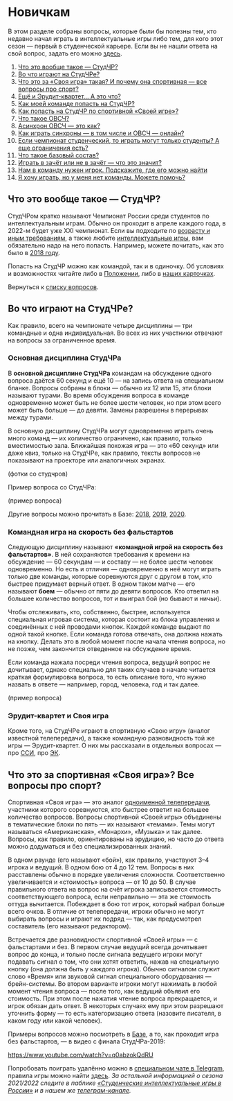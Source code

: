# Новичкам

В этом разделе собраны вопросы, которые были бы полезны тем, кто недавно начал играть в интеллектуальные игры либо тем, для кого этот сезон — первый в студенческой карьере. Если вы не нашли ответа на свой вопрос, задать его можно [здесь](https://vk.com/topic-99683830_48233790).

1. [Что это вообще такое — СтудЧР?]()
2. [Во что играют на СтудЧРе?]()
3. [Что это за «Своя игра» такая? И почему она спортивная — все вопросы про спорт?]()
4. [Ещё и Эрудит-квартет... А это что?]()
5. [Как моей команде попасть на СтудЧР?]()
6. [Как попасть на СтудЧР по спортивной «Своей игре»?]()
7. [Что такое ОВСЧ?]()
8. [Асинхрон ОВСЧ — это как?]()
9. [Как играть синхроны — в том числе и ОВСЧ — онлайн?]()
10. [Если чемпионат студенческий, то играть могут только студенты? А еще ограничения есть?]()
11. [Что такое базовый состав?]()
12. [Играть в зачёт или не в зачёт — что это значит?]()
13. [Нам в команду нужен игрок. Подскажите, где его можно найти]()
14. [Я хочу играть, но у меня нет команды. Можете помочь?]()

## Что это вообще такое — СтудЧР?

СтудЧРом кратко называют Чемпионат России среди студентов по интеллектуальным играм. Обычно он проходит в апреле каждого года, в 2022-м будет уже XXI чемпионат. Если вы подходите по [возрасту и иным требованиям](https://vk.com/@chgk_student-vozrast-studchr), а также любите [интеллектуальные игры](), вам обязательно надо на него попасть. Например, можете почитать, как это было в [2018 году](https://vk.com/@studchr2018-kak-eto-bylo).

Попасть на СтудЧР можно как командой, так и в одиночку. Об условиях и возможностях читайте либо в [Положении](https://drive.google.com/file/d/1lR2C7aNHXHWPObhUpCpwTlyPojrEDyMj/view), либо в [наших карточках](https://vk.com/@chgk_student-studchr-faq).

Вернуться к [списку вопросов](https://vk.com/@chgk_student-for-newcomers?anchor=spisok-voprosov).

## Во что играют на СтудЧРе?

Как правило, всего на чемпионате четыре дисциплины — три командные и одна индивидуальная. Во всех из них участники отвечают на вопросы за ограниченное время.

### Основная дисциплина СтудЧРа

В **основной дисциплине СтудЧРа** командам на обсуждение одного вопроса даётся 60 секунд и ещё 10 — на запись ответа на специальном бланке. Вопросы собраны в блоки — обычно их 12 или 15, эти блоки называют турами. Во время обсуждения вопроса в команде одновременно может быть не более шести человек, но при этом всего может быть больше — до девяти. Замены разрешены в перерывах между турами.

В основную дисциплину СтудЧРа могут одновременно играть очень много команд — их количество ограничено, как правило, только вместимостью зала. Ближайшая похожая игра — это «60 секунд» или даже квиз, только на СтудЧРе, как правило, тексты вопросов не показывают на проекторе или аналогичных экранах.

(фотки со студчров)

Пример вопроса со СтудЧРа:

(пример вопроса)

Другие вопросы можно прочитать в Базе: [2018](https://db.chgk.info/tour/ruch18st_u), [2019](https://db.chgk.info/tour/ruch19st_u), [2020](https://db.chgk.info/tour/ruchon20st_u).

### Командная игра на скорость без фальстартов

Следующую дисциплину называют **«командной игрой на скорость без фальстартов»**. В ней сохраняются требования к времени на обсуждение — 60 секундам — и составу — не более шести человек одновременно. Но есть и отличия — одновременно в неё могут играть только две команды, которые соревнуются друг с другом в том, кто быстрее придумает верный ответ. В одном таком матче — его называют **боем** — обычно от пяти до девяти вопросов. Кто ответил на большее количество вопросов, тот и выиграл бой (но бывают и ничьи).

Чтобы отслеживать, кто, собственно, быстрее, используется специальная игровая система, которая состоит из блока управления и соединённых с ней проводами кнопок. Каждой команде выдают по одной такой кнопке. Если команда готова отвечать, она должна нажать на кнопку. Делать это в любой момент после начала чтения вопроса, но не позже, чем закончится отведенное на обсуждение время. 

Если команда нажала посреди чтения вопроса, ведущий вопрос не дочитывает, однако специально для таких случаев в начале читается краткая формулировка вопроса, то есть описание того, что нужно назвать в ответе — например, город, человека, год и так далее.

(пример вопроса)

### Эрудит-квартет и Своя игра

Кроме того, на СтудЧРе играют в спортивную «Свою игру» (аналог известной телепередачи), а также командную разновидность той же игры — Эрудит-квартет. О них мы рассказали в отдельных вопросах — про [ССИ](), про [ЭК]().

## Что это за спортивная «Своя игра»? Все вопросы про спорт?

Спортивная «Своя игра» — это аналог [одноименной телепередачи](https://ru.wikipedia.org/wiki/Своя_игра), участники которого соревнуются, кто быстрее ответит на большее количество вопросов. Вопросы спортивной «Своей игры» объединены в тематические блоки по пять — их называют «темами». Темы могут называться «Американская», «Монархи», «Музыка» и так далее. Вопросы, как правило, ориентированы на эрудицию, но часто до ответа можно додуматься и без специализированных знаний.

В одном раунде (его называют «бой»), как правило, участвуют 3–4 игрока и ведущий. В одном бою от 4 до 12 тем. Вопросы в них расставлены обычно в порядке увеличения сложности. Соответственно увеличивается и «стоимость» вопроса — от 10 до 50. В случае правильного ответа на вопрос на счёт игрока записывается стоимость соответствующего вопроса, если неправильно — эта же стоимость оттуда вычитается. Побеждает в бою тот игрок, который набрал больше всего очков. В отличие от телепередачи, игроки обычно не могут выбирать вопросы и играют их подряд — так, как предусмотрел составитель (его называют редактором).

Встречается две разновидности спортивной «Своей игры» — с фальстартами и без. В первом случае ведущий всегда дочитывает вопрос до конца, и только после сигнала ведущего игроки могут подавать сигнал о том, что они хотят ответить, нажав на специальную кнопку (она должна быть у каждого игрока). Обычно сигналом служит слово «Время» или звуковой сигнал специального оборудования — брейн-системы. Во втором варианте игроки могут нажимать в любой момент чтения вопроса — после того, как ведущий объявил его стоимость. При этом после нажатия чтение вопроса прекращается, и игрок обязан дать ответ. В некоторых случаях ему при этом разрешают уточнить форму — то есть категоризацию ответа (назовите писателя, в каком году или какой человек).

Примеры вопросов можно посмотреть в [Базе](https://db.chgk.info/tour/SVOYAK), а то, как проходит игра без фальстартов, — в видео с финала СтудЧРа-2019:

https://www.youtube.com/watch?v=q0abzokQdRU

Попробовать поиграть удалённо можно в [специальном чате в Telegram](https://ru-chgk.livejournal.com/2200436.html), правила игры можно найти [здесь](https://telegra.ph/FAQ-po-Svoej-Igre-02-06).
*За остальной информацией о сезона 2021/2022 следите в паблике [«Студенческие интеллектуальные игры в России»](https://vk.com/chgk_student) и в нашем же [телеграм-канале](https://t.me/chgk_student_ru).*
